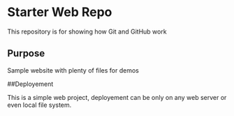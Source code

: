 # Starter Web Repo

This repository is for showing how Git and GitHub work

## Purpose

Sample website with plenty of files for demos

##Deployement

This is a simple web project, deployement can be only on any web server or even local file system.
